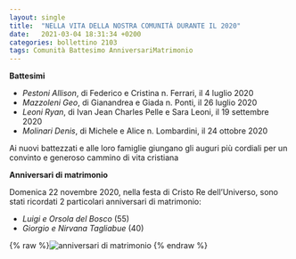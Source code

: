 ```yaml
---
layout: single
title:  "NELLA VITA DELLA NOSTRA COMUNITÀ DURANTE IL 2020"
date:   2021-03-04 18:31:34 +0200
categories: bollettino 2103
tags: Comunità Battesimo AnniversariMatrimonio
---
```



**Battesimi**

- *Pestoni Allison*, di Federico e Cristina n. Ferrari, il 4 luglio 2020
- *Mazzoleni Geo*, di Gianandrea e Giada n. Ponti, il 26 luglio 2020
- *Leoni Ryan*, di Ivan Jean Charles Pelle e Sara Leoni, il 19 settembre 2020
- *Molinari Denis*, di Michele e Alice n. Lombardini, il 24 ottobre 2020


Ai nuovi battezzati e alle loro famiglie giungano gli auguri più cordiali per un convinto e generoso cammino di vita cristiana

**Anniversari di matrimonio**

Domenica 22 novembre 2020, nella festa di Cristo Re dell’Universo, sono stati ricordati 2 particolari anniversari di matrimonio:

- *Luigi e Orsola del Bosco* (55)
- *Giorgio e Nirvana Tagliabue* (40)

{% raw %}<img class="full"
 src="/assets/images/bollettino2103/anniversari-matrimonio-2020.jpg" 
 alt="anniversari di matrimonio">
{% endraw %}




